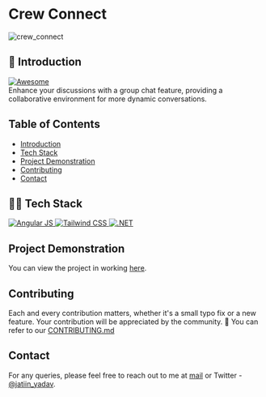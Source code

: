 # Crew Connect
![crew_connect](https://github.com/jatiinyadav/Crew-Connect/assets/73248007/8a291b1e-6552-446a-8840-e43ff6933f61)

## 📌 Introduction
<a href="https://awesome.re" target="_blank" rel="noopener noreferrer">
  <img src="https://awesome.re/badge.svg" alt="Awesome" />
</a> <br>
Enhance your discussions with a group chat feature, providing a collaborative environment for more dynamic conversations.

## Table of Contents
- [Introduction](#introduction)
- [Tech Stack](#tech-stack)
- [Project Demonstration](#project-demonstration)
- [Contributing](#contributing)
- [Contact](#contact)
 
## 👨‍💻 Tech Stack
<a href="/" target="_blank" rel="noopener noreferrer">
  <img src="https://img.shields.io/badge/angular-%23DD0031.svg?style=for-the-badge&logo=angular&logoColor=white" alt="Angular JS" />
</a>

<a href="/" target="_blank" rel="noopener noreferrer">
  <img src="https://img.shields.io/badge/tailwindcss-%2338B2AC.svg?style=for-the-badge&logo=tailwind-css&logoColor=white" alt="Tailwind CSS" />
</a>

<a href="/" target="_blank" rel="noopener noreferrer">
  <img src="https://img.shields.io/badge/.NET-5C2D91?style=for-the-badge&logo=.net&logoColor=white" alt=".NET" />
</a>

## Project Demonstration
You can view the project in working [here](https://www.loom.com/share/f185afbdd6e347ba80a8d85c6af78dd9?sid=32fa8e44-ee1f-44f8-89c6-26a0de87b8c1).

## Contributing
Each and every contribution matters, whether it's a small typo fix or a new feature. Your contribution will be appreciated by the community. 🤗
You can refer to our [CONTRIBUTING.md](https://github.com/jatiinyadav/Crew-Connect/blob/master/CONTRIBUTING.md)

## Contact
For any queries, please feel free to reach out to me at [mail](mailto:jatin27yadav@gmail.com) or Twitter - [@jatiin_yadav](https://twitter.com/jatiin_yadav).
